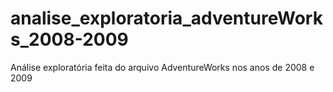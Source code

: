 # analise_exploratoria_adventureWorks_2008-2009
Análise exploratória feita do arquivo AdventureWorks nos anos de 2008 e 2009
